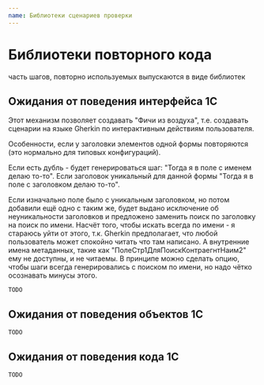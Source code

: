 ```yaml
---
name: Библиотеки сценариев проверки
---
```


# Библиотеки повторного кода

часть шагов, повторно используемых выпускаются в виде библиотек

## Ожидания от поведения интерфейса 1С

Этот механизм позволяет создавать "Фичи из воздуха", т.е. создавать сценарии на языке Gherkin по интерактивным действиям пользователя.

Особенности, если у заголовки элементов одной формы повторяются (это нормально для типовых конфигураций).

Если есть дубль - будет генерироваться шаг:
"Тогда я в поле с именем делаю то-то".
Если заголовок уникальный для данной формы
"Тогда я в поле с заголовком делаю то-то".

Если изначально поле было с уникальным заголовком, но потом добавили ещё одно с таким же, будет выдано исключение об неуникальности заголовков и предложено заменить поиск по заголовку на поиск по имени.
Насчёт того, чтобы искать всегда по имени - я стараюсь уйти от этого, т.к. Gherkin предполагает, что любой пользователь может спокойно читать что там написано. А внутренние имена метаданных, такие как "ПолеСтр1ДляПоискКонтраегнтНаим2" ему не доступны, и не читаемы.
В принципе можно сделать опцию, чтобы шаги всегда генерировались с поиском по имени, но надо чётко осознавать минусы этого.


```
TODO

```

## Ожидания от поведения объектов 1С


```
TODO

```

## Ожидания от поведения кода 1С


```
TODO

```




